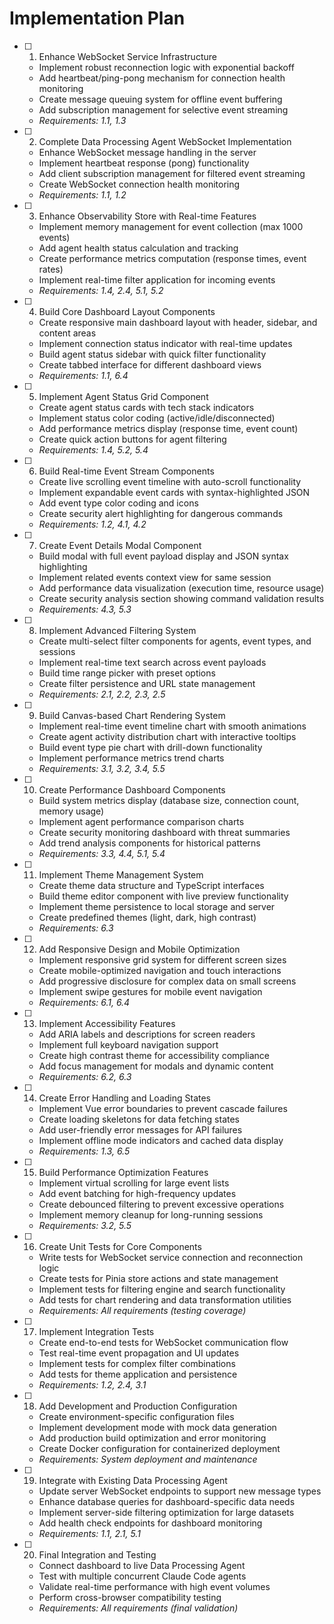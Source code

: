 # Implementation Plan

- [ ] 1. Enhance WebSocket Service Infrastructure







  - Implement robust reconnection logic with exponential backoff
  - Add heartbeat/ping-pong mechanism for connection health monitoring
  - Create message queuing system for offline event buffering
  - Add subscription management for selective event streaming
  - _Requirements: 1.1, 1.3_

- [ ] 2. Complete Data Processing Agent WebSocket Implementation
  - Enhance WebSocket message handling in the server
  - Implement heartbeat response (pong) functionality
  - Add client subscription management for filtered event streaming
  - Create WebSocket connection health monitoring
  - _Requirements: 1.1, 1.2_

- [ ] 3. Enhance Observability Store with Real-time Features
  - Implement memory management for event collection (max 1000 events)
  - Add agent health status calculation and tracking
  - Create performance metrics computation (response times, event rates)
  - Implement real-time filter application for incoming events
  - _Requirements: 1.4, 2.4, 5.1, 5.2_

- [ ] 4. Build Core Dashboard Layout Components
  - Create responsive main dashboard layout with header, sidebar, and content areas
  - Implement connection status indicator with real-time updates
  - Build agent status sidebar with quick filter functionality
  - Create tabbed interface for different dashboard views
  - _Requirements: 1.1, 6.4_

- [ ] 5. Implement Agent Status Grid Component
  - Create agent status cards with tech stack indicators
  - Implement status color coding (active/idle/disconnected)
  - Add performance metrics display (response time, event count)
  - Create quick action buttons for agent filtering
  - _Requirements: 1.4, 5.2, 5.4_

- [ ] 6. Build Real-time Event Stream Components
  - Create live scrolling event timeline with auto-scroll functionality
  - Implement expandable event cards with syntax-highlighted JSON
  - Add event type color coding and icons
  - Create security alert highlighting for dangerous commands
  - _Requirements: 1.2, 4.1, 4.2_

- [ ] 7. Create Event Details Modal Component
  - Build modal with full event payload display and JSON syntax highlighting
  - Implement related events context view for same session
  - Add performance data visualization (execution time, resource usage)
  - Create security analysis section showing command validation results
  - _Requirements: 4.3, 5.3_

- [ ] 8. Implement Advanced Filtering System
  - Create multi-select filter components for agents, event types, and sessions
  - Implement real-time text search across event payloads
  - Build time range picker with preset options
  - Create filter persistence and URL state management
  - _Requirements: 2.1, 2.2, 2.3, 2.5_

- [ ] 9. Build Canvas-based Chart Rendering System
  - Implement real-time event timeline chart with smooth animations
  - Create agent activity distribution chart with interactive tooltips
  - Build event type pie chart with drill-down functionality
  - Implement performance metrics trend charts
  - _Requirements: 3.1, 3.2, 3.4, 5.5_

- [ ] 10. Create Performance Dashboard Components
  - Build system metrics display (database size, connection count, memory usage)
  - Implement agent performance comparison charts
  - Create security monitoring dashboard with threat summaries
  - Add trend analysis components for historical patterns
  - _Requirements: 3.3, 4.4, 5.1, 5.4_

- [ ] 11. Implement Theme Management System
  - Create theme data structure and TypeScript interfaces
  - Build theme editor component with live preview functionality
  - Implement theme persistence to local storage and server
  - Create predefined themes (light, dark, high contrast)
  - _Requirements: 6.3_

- [ ] 12. Add Responsive Design and Mobile Optimization
  - Implement responsive grid system for different screen sizes
  - Create mobile-optimized navigation and touch interactions
  - Add progressive disclosure for complex data on small screens
  - Implement swipe gestures for mobile event navigation
  - _Requirements: 6.1, 6.4_

- [ ] 13. Implement Accessibility Features
  - Add ARIA labels and descriptions for screen readers
  - Implement full keyboard navigation support
  - Create high contrast theme for accessibility compliance
  - Add focus management for modals and dynamic content
  - _Requirements: 6.2, 6.3_

- [ ] 14. Create Error Handling and Loading States
  - Implement Vue error boundaries to prevent cascade failures
  - Create loading skeletons for data fetching states
  - Add user-friendly error messages for API failures
  - Implement offline mode indicators and cached data display
  - _Requirements: 1.3, 6.5_

- [ ] 15. Build Performance Optimization Features
  - Implement virtual scrolling for large event lists
  - Add event batching for high-frequency updates
  - Create debounced filtering to prevent excessive operations
  - Implement memory cleanup for long-running sessions
  - _Requirements: 3.2, 5.5_

- [ ] 16. Create Unit Tests for Core Components
  - Write tests for WebSocket service connection and reconnection logic
  - Create tests for Pinia store actions and state management
  - Implement tests for filtering engine and search functionality
  - Add tests for chart rendering and data transformation utilities
  - _Requirements: All requirements (testing coverage)_

- [ ] 17. Implement Integration Tests
  - Create end-to-end tests for WebSocket communication flow
  - Test real-time event propagation and UI updates
  - Implement tests for complex filter combinations
  - Add tests for theme application and persistence
  - _Requirements: 1.2, 2.4, 3.1_

- [ ] 18. Add Development and Production Configuration
  - Create environment-specific configuration files
  - Implement development mode with mock data generation
  - Add production build optimization and error monitoring
  - Create Docker configuration for containerized deployment
  - _Requirements: System deployment and maintenance_

- [ ] 19. Integrate with Existing Data Processing Agent
  - Update server WebSocket endpoints to support new message types
  - Enhance database queries for dashboard-specific data needs
  - Implement server-side filtering optimization for large datasets
  - Add health check endpoints for dashboard monitoring
  - _Requirements: 1.1, 2.1, 5.1_

- [ ] 20. Final Integration and Testing
  - Connect dashboard to live Data Processing Agent
  - Test with multiple concurrent Claude Code agents
  - Validate real-time performance with high event volumes
  - Perform cross-browser compatibility testing
  - _Requirements: All requirements (final validation)_